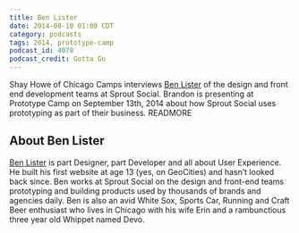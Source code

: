 ```yaml
---
title: Ben Lister
date: 2014-08-10 01:00 CDT
category: podcasts
tags: 2014, prototype-camp
podcast_id: 4078
podcast_credit: Gotta Go
---
```


Shay Howe of Chicago Camps interviews <a href="https://twitter.com/benclister" rel="nofollow">Ben Lister</a> of the design and front end development teams at Sprout Social. Brandon is presenting at Prototype Camp on September 13th, 2014 about how Sprout Social uses prototyping as part of their business. READMORE

## About Ben Lister

<a href="http://benlister.net/" rel="nofollow">Ben Lister</a> is part Designer, part Developer and all about User Experience. He built his first website at age 13 (yes, on GeoCities) and hasn&#8217;t looked back since. Ben works at Sprout Social on the design and front-end teams prototyping and building products used by thousands of brands and agencies daily. Ben is also an avid White Sox, Sports Car, Running and Craft Beer enthusiast who lives in Chicago with his wife Erin and a rambunctious three year old Whippet named Devo.
